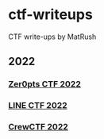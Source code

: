# ctf-writeups
CTF write-ups by MatRush
## 2022
### [Zer0pts CTF 2022](https://2022.ctf.zer0pts.com/)
### [LINE CTF 2022](https://ctftime.org/event/1472)
### [CrewCTF 2022](https://ctftime.org/event/1568)
